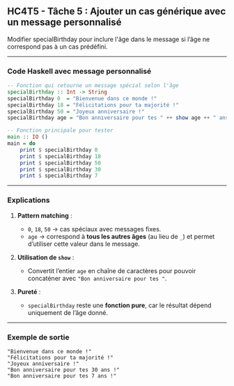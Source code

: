 ## HC4T5 - Tâche 5 : Ajouter un cas générique avec un message personnalisé

Modifier specialBirthday pour inclure l'âge dans le message si l’âge ne correspond pas à un cas prédéfini.

---

### Code Haskell avec message personnalisé

```haskell
-- Fonction qui retourne un message spécial selon l'âge
specialBirthday :: Int -> String
specialBirthday 0  = "Bienvenue dans ce monde !"
specialBirthday 18 = "Félicitations pour ta majorité !"
specialBirthday 50 = "Joyeux anniversaire !"
specialBirthday age = "Bon anniversaire pour tes " ++ show age ++ " ans !"

-- Fonction principale pour tester
main :: IO ()
main = do
    print $ specialBirthday 0
    print $ specialBirthday 18
    print $ specialBirthday 50
    print $ specialBirthday 30
    print $ specialBirthday 7
```

---

### Explications

1. **Pattern matching** :

   * `0`, `18`, `50` → cas spéciaux avec messages fixes.
   * `age` → correspond à **tous les autres âges** (au lieu de `_`) et permet d’utiliser cette valeur dans le message.

2. **Utilisation de `show`** :

   * Convertit l’entier `age` en chaîne de caractères pour pouvoir concaténer avec `"Bon anniversaire pour tes "`.

3. **Pureté** :

   * `specialBirthday` reste une **fonction pure**, car le résultat dépend uniquement de l’âge donné.

---

### Exemple de sortie

```
"Bienvenue dans ce monde !"
"Félicitations pour ta majorité !"
"Joyeux anniversaire !"
"Bon anniversaire pour tes 30 ans !"
"Bon anniversaire pour tes 7 ans !"
```
